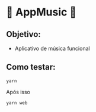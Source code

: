 # 🎵 AppMusic  🎵

## Objetivo: 
- Aplicativo de música funcional

## Como testar:
```
yarn
```
Após isso
```
yarn web
````
